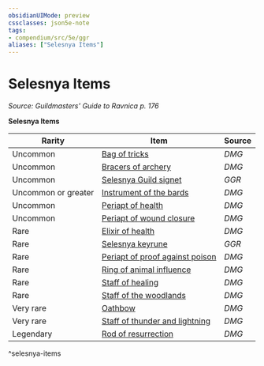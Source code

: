 ```yaml
---
obsidianUIMode: preview
cssclasses: json5e-note
tags:
- compendium/src/5e/ggr
aliases: ["Selesnya Items"]
---
```

# Selesnya Items
*Source: Guildmasters' Guide to Ravnica p. 176* 

**Selesnya Items**

| Rarity | Item | Source |
|--------|------|--------|
| Uncommon | [Bag of tricks](/3-Mechanics/CLI/items/bag-of-tricks.md) | *DMG* |
| Uncommon | [Bracers of archery](/3-Mechanics/CLI/items/bracers-of-archery.md) | *DMG* |
| Uncommon | [Selesnya Guild signet](/3-Mechanics/CLI/items/selesnya-guild-signet-ggr.md) | *GGR* |
| Uncommon or greater | [Instrument of the bards](/3-Mechanics/CLI/items/instrument-of-the-bards.md) | *DMG* |
| Uncommon | [Periapt of health](/3-Mechanics/CLI/items/periapt-of-health.md) | *DMG* |
| Uncommon | [Periapt of wound closure](/3-Mechanics/CLI/items/periapt-of-wound-closure.md) | *DMG* |
| Rare | [Elixir of health](/3-Mechanics/CLI/items/elixir-of-health.md) | *DMG* |
| Rare | [Selesnya keyrune](/3-Mechanics/CLI/items/selesnya-keyrune-ggr.md) | *GGR* |
| Rare | [Periapt of proof against poison](/3-Mechanics/CLI/items/periapt-of-proof-against-poison.md) | *DMG* |
| Rare | [Ring of animal influence](/3-Mechanics/CLI/items/ring-of-animal-influence.md) | *DMG* |
| Rare | [Staff of healing](/3-Mechanics/CLI/items/staff-of-healing.md) | *DMG* |
| Rare | [Staff of the woodlands](/3-Mechanics/CLI/items/staff-of-the-woodlands.md) | *DMG* |
| Very rare | [Oathbow](/3-Mechanics/CLI/items/oathbow.md) | *DMG* |
| Very rare | [Staff of thunder and lightning](/3-Mechanics/CLI/items/staff-of-thunder-and-lightning.md) | *DMG* |
| Legendary | [Rod of resurrection](/3-Mechanics/CLI/items/rod-of-resurrection.md) | *DMG* |
^selesnya-items